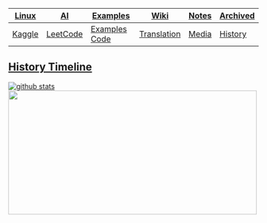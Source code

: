 

[Linux](https://junxnone.github.io/Linux) | [AI](https://junxnone.github.io/AI) | [Examples](https://junxnone.github.io/examples)   | [Wiki](https://junxnone.github.io/wiki) | [Notes](https://junxnone.github.io/notes) | [Archived](./Archived.md)
-- | -- | -- | -- | -- | --
[Kaggle](https://junxnone.github.io/Kaggle) | [LeetCode](https://junxnone.github.io/leetcode) | [Examples Code](https://nbviewer.jupyter.org/github/junxnone/examples/tree/master/) | [Translation](https://junxnone.github.io/Translation) | [Media](https://junxnone.github.io/Media) | [History](https://junxnone.github.io/History) | [Archived](./Archived.md)
[History Timeline](https://junxnone.github.io/ht/)
-----

[![github stats](https://github-readme-stats.vercel.app/api?username=junxnone&show_icons=true)](https://github.com/junxnone/) 
<img src="https://user-images.githubusercontent.com/2216970/75631781-9ec33400-5c30-11ea-8aad-d73417124c7b.png"  width="500" height="250">
